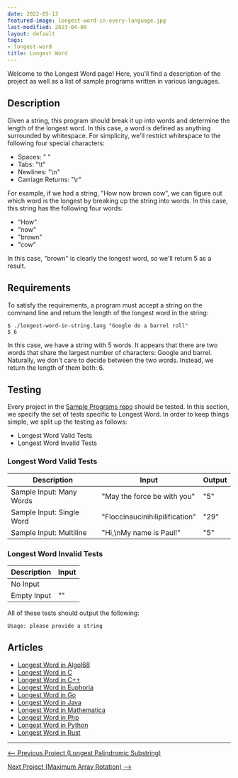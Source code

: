```yaml
---
date: 2022-05-13
featured-image: longest-word-in-every-language.jpg
last-modified: 2023-04-09
layout: default
tags:
- longest-word
title: Longest Word
---
```


Welcome to the Longest Word page! Here, you'll find a description of the project as well as a list of sample programs written in various languages.

## Description

Given a string, this program should break it up into words and determine
the length of the longest word. In this case, a word is defined as anything
surrounded by whitespace. For simplicity, we'll restrict whitespace to the
following four special characters:

- Spaces: " "
- Tabs: "\t"
- Newlines: "\n"
- Carriage Returns: "\r"

For example, if we had a string, "How now brown cow", we can figure out which
word is the longest by breaking up the string into words. In this case, this
string has the following four words:

- "How"
- "now"
- "brown"
- "cow"

In this case, "brown" is clearly the longest word, so we'll return 5 as a result.


## Requirements

To satisfy the requirements, a program must accept a string on the command line 
and return the length of the longest word in the string:

```shell
$ ./longest-word-in-string.lang "Google do a barrel roll"
$ 6
```

In this case, we have a string with 5 words. It appears that there are two words
that share the largest number of characters: Google and barrel. Naturally, we
don't care to decide between the two words. Instead, we return the length of them 
both: 6.


## Testing

Every project in the [Sample Programs repo](https://github.com/TheRenegadeCoder/sample-programs) should be tested.
In this section, we specify the set of tests specific to Longest Word.
In order to keep things simple, we split up the testing as follows:

- Longest Word Valid Tests
- Longest Word Invalid Tests

### Longest Word Valid Tests

| Description | Input | Output |
| ----------- | ----- | ------ |
| Sample Input: Many Words | "May the force be with you" | "5" |
| Sample Input: Single Word | "Floccinaucinihilipilification" | "29" |
| Sample Input: Multiline | "Hi,\nMy name is Paul!" | "5" |

### Longest Word Invalid Tests

| Description | Input |
| ----------- | ----- |
| No Input |  |
| Empty Input | "" |

All of these tests should output the following:

```
Usage: please provide a string
```


## Articles

- [Longest Word in Algol68](https://sampleprograms.io/projects/longest-word/algol68)
- [Longest Word in C](https://sampleprograms.io/projects/longest-word/c)
- [Longest Word in C++](https://sampleprograms.io/projects/longest-word/c-plus-plus)
- [Longest Word in Euphoria](https://sampleprograms.io/projects/longest-word/euphoria)
- [Longest Word in Go](https://sampleprograms.io/projects/longest-word/go)
- [Longest Word in Java](https://sampleprograms.io/projects/longest-word/java)
- [Longest Word in Mathematica](https://sampleprograms.io/projects/longest-word/mathematica)
- [Longest Word in Php](https://sampleprograms.io/projects/longest-word/php)
- [Longest Word in Python](https://sampleprograms.io/projects/longest-word/python)
- [Longest Word in Rust](https://sampleprograms.io/projects/longest-word/rust)

***

<nav class="project-nav">

<div id="prev" markdown="1">

[<-- Previous Project (Longest Palindromic Substring)](https://sampleprograms.io/projects/longest-palindromic-substring)

</div>

<div id="next" markdown="1">

[Next Project (Maximum Array Rotation) -->](https://sampleprograms.io/projects/maximum-array-rotation)

</div>

</nav>